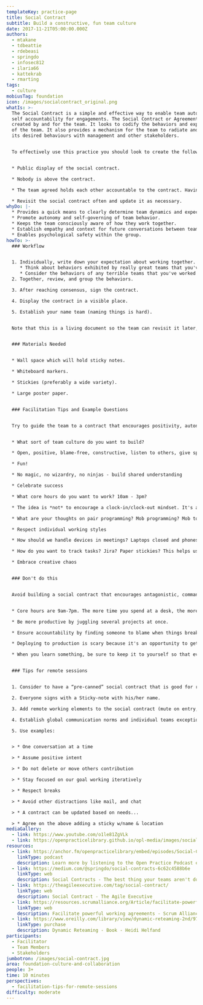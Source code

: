 ```yaml
---
templateKey: practice-page
title: Social Contract
subtitle: Build a constructive, fun team culture
date: 2017-11-21T05:00:00.000Z
authors:
  - mtakane
  - tdbeattie
  - rdebeasi
  - springdo
  - infosec812
  - ilaria66
  - kattekrab
  - rmarting
tags:
  - culture
mobiusTag: foundation
icon: /images/socialcontract_original.png
whatIs: >-
  The Social Contract is a simple and effective way to enable team autonomy and
  self accountability for engagements. The Social Contract or Agreement is
  created by and for the team. It looks to codify the behaviors and expectations
  of the team. It also provides a mechanism for the team to radiate and share
  its desired behaviours with management and other stakeholders.


  To effectively use this practice you should look to create the following outcomes:


  * Public display of the social contract.

  * Nobody is above the contract.

  * The team agreed holds each other accountable to the contract. Having every team member physically sign the contract can provide a good starting point for this.

  * Revisit the social contract often and update it as necessary.
whyDo: |-
  * Provides a quick means to clearly determine team dynamics and expectations.
  * Promote autonomy and self-governing of team behavior.
  * Keeps the team consciously aware of how they work together.
  * Establish empathy and context for future conversations between team members.
  * E﻿nables psychological safety within the group.
howTo: >-
  ### Workflow


  1. I﻿ndividually, write down your expectation about working together.
     * T﻿hink about behaviors exhibited by really great teams that you've worked with.
     * C﻿onsider the behaviors of any terrible teams that you've worked with.
  2. T﻿ogether, review, and group the behaviors.

  3. A﻿fter reaching consensus, sign the contract.

  4. D﻿isplay the contract in a visible place.

  5. E﻿stablish your name team (naming things is hard).


  Note that this is a living document so the team can revisit it later, change it, and initial it to indicate that everyone has agreed to the change.


  ### Materials Needed


  * Wall space which will hold sticky notes.

  * Whiteboard markers.

  * Stickies (preferably a wide variety).

  * Large poster paper.


  ### Facilitation Tips and Example Questions


  Try to guide the team to a contract that encourages positivity, autonomy, and respect. E﻿nsure that things in the Social Contract are actionable, for example "Be Open" has good intent, but lacks specificity. Ask questions to tease our greater meanings.


  * What sort of team culture do you want to build?

  * Open, positive, blame-free, constructive, listen to others, give space to anyone

  * Fun!

  * No magic, no wizardry, no ninjas - build shared understanding

  * Celebrate success

  * What core hours do you want to work? 10am - 3pm?

  * The idea is *not* to encourage a clock-in/clock-out mindset. It's about giving people the freedom to work the hours that make sense for them while ensuring that the team can still meet together.

  * What are your thoughts on pair programming? Mob programming? Mob to learn; pair to build? Focus, then share what you learned?

  * Respect individual working styles

  * How should we handle devices in meetings? Laptops closed and phones down? Step out if you need to work on something else?

  * How do you want to track tasks? Jira? Paper stickies? This helps us avoid missing important stuff or duplicating work.

  * Embrace creative chaos


  ### Don't do this


  Avoid building a social contract that encourages antagonistic, command-and-control behavior. Here's an example of a really bad social contract:


  * Core hours are 9am-7pm. The more time you spend at a desk, the more you'll accomplish.

  * Be more productive by juggling several projects at once.

  * Ensure accountability by finding someone to blame when things break.

  * Deploying to production is scary because it's an opportunity to get blamed for something (see above). Code should be deployed as infrequently as possible.

  * When you learn something, be sure to keep it to yourself so that everyone can see what a ninja rockstar wizard unicorn you are.


  ### Tips for remote sessions


  1. Consider to have a “pre-canned” social contract that is good for remote meetings, then allow people to add/change based on their thoughts.

  2. Everyone signs with a Sticky-note with his/her name.

  3. Add remote working elements to the social contract (mute on entry, video on etc).

  4. Establish global communication norms and individual teams exceptions: response time, writing style, and tone, etc.

  5. Use examples:


  > * One conversation at a time

  > * Assume positive intent

  > * Do not delete or move others contribution

  > * Stay focused on our goal working iteratively

  > * Respect breaks

  > * Avoid other distractions like mail, and chat

  > * A contract can be updated based on needs...

  > * Agree on the above adding a sticky w/name & location
mediaGallery:
  - link: https://www.youtube.com/o1le81ZgVLk
  - link: https://openpracticelibrary.github.io/opl-media/images/social-contract.jpg
resources:
  - link: https://anchor.fm/openpracticelibrary/embed/episodes/Social-Contracts-w-Omar-McNeil-ecf9e1
    linkType: podcast
    description: Learn more by listening to the Open Practice Podcast episode!
  - link: https://medium.com/@springdo/social-contracts-6c62c4588b6e
    linkType: web
    description: Social Contracts - The best thing your teams aren't doing
  - link: https://theagileexecutive.com/tag/social-contract/
    linkType: web
    description: Social Contract - The Agile Executive
  - link: https://resources.scrumalliance.org/Article/facilitate-powerful-working-agreements
    linkType: web
    description: Facilitate powerful working agreements - Scrum Alliance
  - link: https://www.oreilly.com/library/view/dynamic-reteaming-2nd/9781492061281/
    linkType: purchase
    description: Dynamic Reteaming - Book - Heidi Helfand
participants:
  - Facilitator
  - Team Members
  - Stakeholders
jumbotron: /images/social-contract.jpg
area: foundation-culture-and-collaboration
people: 3+
time: 10 minutes
perspectives:
  - facilitation-tips-for-remote-sessions
difficulty: moderate
---
```

